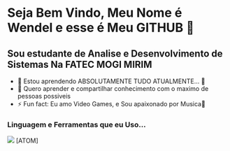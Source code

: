 # Seja Bem Vindo, Meu Nome é Wendel e esse é Meu GITHUB 👋

## Sou estudante de Analise e Desenvolvimento de Sistemas Na FATEC MOGI MIRIM

- 🌱 Estou aprendendo ABSOLUTAMENTE TUDO ATUALMENTE... 🤣
- 👯 Quero aprender e compartilhar conhecimento com o maximo de pessoas possiveis
- ⚡ Fun fact: Eu amo Video Games, e Sou apaixonado por Musica🎵

### Linguagem e Ferramentas que eu Uso...

<img src="https://cdn.jsdelivr.net/gh/devicons/devicon/icons/atom/atom-original.svg" /> [ATOM]
          
      
[linkedin]: [https://www.linkedin.com/in/wendel-alves-251b941b0/]
